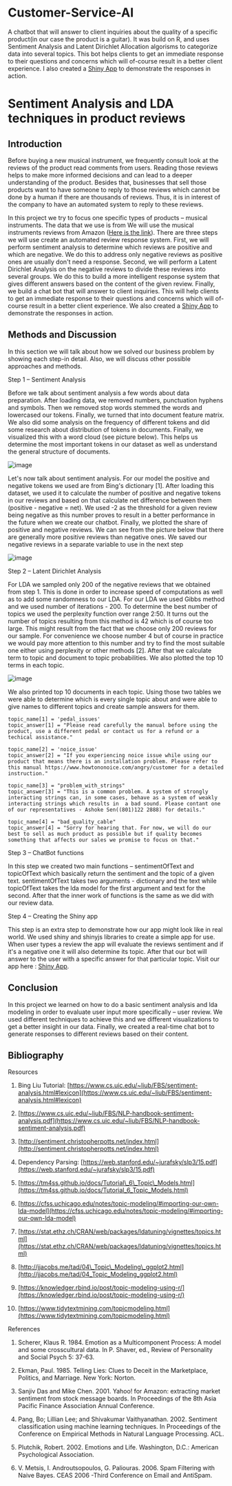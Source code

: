 # Customer-Service-AI
A chatbot that will answer to client inquiries about the quality of a specific product(in our case the product is a guitar). It was build on R, and uses Sentiment Analysis and Latent Dirichlet Allocation algorisms to categorize data into several topics. This bot helps clients to get an immediate response to their questions and concerns which will of-course result in a better client experience. I also created a [Shiny App](https://best-ever-shiny-app-deserves-high-grade.shinyapps.io/project/) to demonstrate the responses in action.

# Sentiment Analysis and LDA techniques in product reviews

## Introduction

Before buying a new musical instrument, we frequently consult look at the reviews of the product read comments from users. Reading those reviews helps to make more informed decisions and can lead to a deeper understanding of the product. Besides that, businesses that sell those products want to have someone to reply to those reviews which cannot be done by a human if there are thousands of reviews. Thus, it is in interest of the company to have an automated system to reply to these reviews.

In this project we try to focus one specific types of products – musical instruments. The data that we use is from We will use the musical instruments reviews from Amazon ([Here is the link](LDA/Musical_instruments_reviews.csv)). There are three steps we will use create an automated review response system. First, we will perform sentiment analysis to determine which reviews are positive and which are negative. We do this to address only negative reviews as positive ones are usually don&#39;t need a response. Second, we will perform a Latent Dirichlet Analysis on the negative reviews to divide these reviews into several groups. We do this to build a more intelligent response system that gives different answers based on the content of the given review. Finally, we build a chat bot that will answer to client inquiries. This will help clients to get an immediate response to their questions and concerns which will of-course result in a better client experience. We also created a [ Shiny App](https://best-ever-shiny-app-deserves-high-grade.shinyapps.io/project/) to demonstrate the responses in action.

## Methods and Discussion

In this section we will talk about how we solved our business problem by showing each step-in detail. Also, we will discuss other possible approaches and methods.

Step 1 – Sentiment Analysis

Before we talk about sentiment analysis a few words about data preparation. After loading data, we removed numbers, punctuation hyphens and symbols. Then we removed stop words stemmed the words and lowercased our tokens. Finally, we turned that into document feature matrix. We also did some analysis on the frequency of different tokens and did some research about distribution of tokens in documents. Finally, we visualized this with a word cloud (see picture below). This helps us determine the most important tokens in our dataset as well as understand the general structure of documents.

![image](https://user-images.githubusercontent.com/43376214/158939371-f6b836f4-d7d0-44d4-9894-c36dc2c6697f.png)

Let&#39;s now talk about sentiment analysis. For our model the positive and negative tokens we used are from Bing&#39;s dictionary [1]. After loading this dataset, we used it to calculate the number of positive and negative tokens in our reviews and based on that calculate net difference between them (positive - negative = net). We used -2 as the threshold for a given review being negative as this number proves to result in a better performance in the future when we create our chatbot. Finally, we plotted the share of positive and negative reviews. We can see from the picture below that there are generally more positive reviews than negative ones. We saved our negative reviews in a separate variable to use in the next step

![image](https://user-images.githubusercontent.com/43376214/158939402-b7feefed-3f56-45d6-9572-569cc6231a07.png)

Step 2 – Latent Dirichlet Analysis

For LDA we sampled only 200 of the negative reviews that we obtained from step 1. This is done in order to increase speed of computations as well as to add some randomness to our LDA. For our LDA we used Gibbs method and we used number of iterations - 200. To determine the best number of topics we used the perplexity function over range 2:50. It turns out the number of topics resulting from this method is 42 which is of course too large. This might result from the fact that we choose only 200 reviews for our sample. For convenience we choose number 4 but of course in practice we would pay more attention to this number and try to find the most suitable one either using perplexity or other methods [2]. After that we calculate term to topic and document to topic probabilities. We also plotted the top 10 terms in each topic.

![image](https://user-images.githubusercontent.com/43376214/158939430-9f07ffab-334b-4db8-81c0-202cca179a2e.png)

We also printed top 10 documents in each topic. Using those two tables we were able to determine which is every single topic about and were able to give names to different topics and create sample answers for them.
```
topic_name[1] = 'pedal_issues'
topic_answer[1] = "Please read carefully the manual before using the product, use a different pedal or contact us for a refund or a techical assistance."
```
```
topic_name[2] = 'noice_issue'
topic_answer[2] = "If you experiencing noice issue while using our product that means there is an installation problem. Please refer to this manual https://www.howtononoice.com/angry/customer for a detailed instruction."
```
```
topic_name[3] = "problem_with_strings"
topic_answer[3] = "This is a common problem. A system of strongly interacting strings can, in some cases, behave as a system of weakly interacting strings which results in  a bad sound. Please contant one of our representatives - Ashoke Sen((801)122 2888) for details."
```
```
topic_name[4] = "bad_quality_cable"
topic_answer[4] = "Sorry for hearing that. For now, we will do our best to sell as much product as possible but if quality becomes something that affects our sales we promise to focus on that."
```
Step 3 – ChatBot functions

In this step we created two main functions – sentimentOfText and topicOfText which basically return the sentiment and the topic of a given text. sentimentOfText takes two arguments - dictionary and the text while topicOfText takes the lda model for the first argument and text for the second. After that the inner work of functions is the same as we did with our review data.

Step 4 – Creating the Shiny app

This step is an extra step to demonstrate how our app might look like in real world. We used shiny and shinyjs libraries to create a simple app for use. When user types a review the app will evaluate the reviews sentiment and if it&#39;s a negative one it will also determine its topic. After that our bot will answer to the user with a specific answer for that particular topic. Visit our app here : [ Shiny App](https://best-ever-shiny-app-deserves-high-grade.shinyapps.io/project/).

## Conclusion

In this project we learned on how to do a basic sentiment analysis and lda modeling in order to evaluate user input more specifically – user review. We used different techniques to achieve this and we different visualizations to get a better insight in our data. Finally, we created a real-time chat bot to generate responses to different reviews based on their content.

## Bibliography

Resources

1) Bing Liu Tutorial: [https://www.cs.uic.edu/~liub/FBS/sentiment-analysis.html#lexicon](https://www.cs.uic.edu/~liub/FBS/sentiment-analysis.html#lexicon)

2) [https://www.cs.uic.edu/~liub/FBS/NLP-handbook-sentiment-analysis.pdf](https://www.cs.uic.edu/~liub/FBS/NLP-handbook-sentiment-analysis.pdf)

3) [http://sentiment.christopherpotts.net/index.html](http://sentiment.christopherpotts.net/index.html)

4) Dependency Parsing: [https://web.stanford.edu/~jurafsky/slp3/15.pdf](https://web.stanford.edu/~jurafsky/slp3/15.pdf)

5) [https://tm4ss.github.io/docs/Tutorial\_6\_Topic\_Models.html](https://tm4ss.github.io/docs/Tutorial_6_Topic_Models.html)

6) [https://cfss.uchicago.edu/notes/topic-modeling/#importing-our-own-lda-model](https://cfss.uchicago.edu/notes/topic-modeling/#importing-our-own-lda-model)

7) [https://stat.ethz.ch/CRAN/web/packages/ldatuning/vignettes/topics.html](https://stat.ethz.ch/CRAN/web/packages/ldatuning/vignettes/topics.html)

8) [http://jjacobs.me/tad/04\_Topic\_Modeling\_ggplot2.html](http://jjacobs.me/tad/04_Topic_Modeling_ggplot2.html)

9) [https://knowledger.rbind.io/post/topic-modeling-using-r/](https://knowledger.rbind.io/post/topic-modeling-using-r/)

10) [https://www.tidytextmining.com/topicmodeling.html](https://www.tidytextmining.com/topicmodeling.html)

References

1. Scherer, Klaus R. 1984. Emotion as a Multicomponent Process: A model and some crosscultural data. In P. Shaver, ed., Review of Personality and Social Psych 5: 37-63.

2. Ekman, Paul. 1985. Telling Lies: Clues to Deceit in the Marketplace, Politics, and Marriage. New York: Norton.

3. Sanjiv Das and Mike Chen. 2001. Yahoo! for Amazon: extracting market sentiment from stock message boards. In Proceedings of the 8th Asia Pacific Finance Association Annual Conference.

4. Pang, Bo; Lillian Lee; and Shivakumar Vaithyanathan. 2002. Sentiment classification using machine learning techniques. In Proceedings of the Conference on Empirical Methods in Natural Language Processing. ACL.

5. Plutchik, Robert. 2002. Emotions and Life. Washington, D.C.: American Psychological Association.

6. V. Metsis, I. Androutsopoulos, G. Paliouras. 2006. Spam Filtering with Naive Bayes. CEAS 2006 -Third Conference on Email and AntiSpam.
